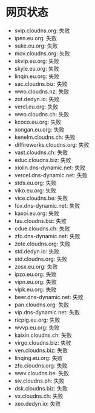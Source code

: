 # 网页状态
- svip.cloudns.org: 失败
- ipen.eu.org: 失败
- suke.eu.org: 失败
- mov.cloudns.org: 失败
- skvip.eu.org: 失败
- skyle.eu.org: 失败
- linqin.eu.org: 失败
- sac.cloudns.biz: 失败
- wwo.cloudns.nz: 失败
- zot.dedyn.io: 失败
- vercl.eu.org: 失败
- wwo.cloudns.ch: 失败
- kcoco.eu.org: 失败
- xongan.eu.org: 失败
- kenelm.cloudns.ch: 失败
- diffireworks.cloudns.org: 失败
- vast.cloudns.ch: 失败
- educ.cloudns.biz: 失败
- xiolin.dns-dynamic.net: 失败
- vercel.dns-dynamic.net: 失败
- stds.eu.org: 失败
- viko.eu.org: 失败
- vice.cloudns.be: 失败
- fox.dns-dynamic.net: 失败
- kaxoi.eu.org: 失败
- tau.cloudns.biz: 失败
- cdue.cloudns.ch: 失败
- zfo.dns-dynamic.net: 失败
- zote.cloudns.org: 失败
- std.dedyn.io: 失败
- std.cloudns.org: 失败
- zosx.eu.org: 失败
- ipzo.eu.org: 失败
- vipn.eu.org: 失败
- vipk.eu.org: 失败
- beer.dns-dynamic.net: 失败
- pan.cloudns.org: 失败
- vip.dns-dynamic.net: 失败
- ricpig.eu.org: 失败
- wvvp.eu.org: 失败
- kaixin.cloudns.ch: 失败
- virgo.cloudns.biz: 失败
- ven.cloudns.biz: 失败
- linqing.eu.org: 失败
- zfo.cloudns.org: 失败
- wwv.cloudns.be: 失败
- siv.cloudns.ph: 失败
- dsk.cloudns.biz: 失败
- vx.cloudns.ch: 失败
- xeo.dedyn.io: 失败
